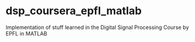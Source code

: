 # dsp_coursera_epfl_matlab
Implementation of stuff learned in the Digital Signal Processing Course by EPFL in MATLAB
